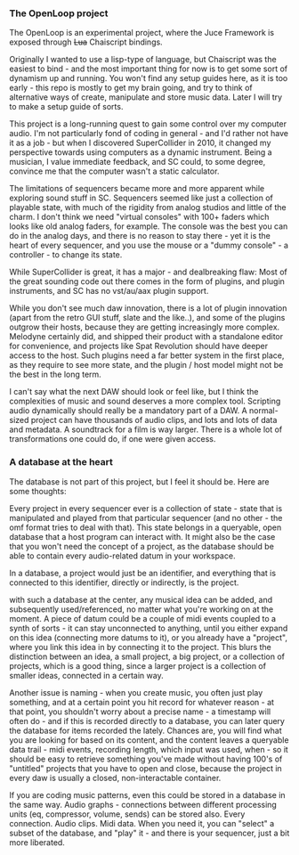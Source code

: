 ### The OpenLoop project

The OpenLoop is an experimental project, where the Juce Framework is exposed through ~~Lua~~ Chaiscript bindings. 

Originally I wanted to use a lisp-type of language, but Chaiscript was the easiest to bind - and the most important thing for now is to get some sort of dynamism up and running. You won't find any setup guides here, as it is too early - this repo is mostly to get my brain going, and try to think of alternative ways of create, manipulate and store music data. Later I will try to make a setup guide of sorts.

This project is a long-running quest to gain some control over my computer audio. I'm not particularly fond of coding in general - and I'd rather not have it as a job - but when I discovered SuperCollider in 2010, it changed my perspective towards using computers as a dynamic instrument. Being a musician, I value immediate feedback, and SC could, to some degree, convince me that the computer wasn't a static calculator.

The limitations of sequencers became more and more apparent while exploring sound stuff in SC. Sequencers seemed like just a collection of playable state, with much of the rigidity from analog studios and little of the charm. I don't think we need "virtual consoles" with 100+ faders which looks like old analog faders, for example. The console was the best you can do in the analog days, and there is no reason to stay there - yet it is the heart of every sequencer, and you use the mouse or a "dummy console" - a controller - to change its state.

While SuperCollider is great, it has a major - and dealbreaking flaw: Most of the great sounding code out there comes in the form of plugins, and plugin instruments, and SC has no vst/au/aax plugin support. 

While you don't see much daw innovation, there is a lot of plugin innovation (apart from the retro GUI stuff, slate and the like..), and some of the plugins outgrow their hosts, because they are getting increasingly more complex. Melodyne certainly did, and shipped their product with a standalone editor for convenience, and projects like Spat Revolution should have deeper access to the host. Such plugins need a far better system in the first place, as they require to see more state, and the plugin / host model might not be the best in the long term.

I can't say what the next DAW should look or feel like, but I think the complexities of music and sound deserves a more complex tool. Scripting audio dynamically should really be a mandatory part of a DAW. A normal-sized project can have thousands of audio clips, and lots and lots of data and metadata. A soundtrack for a film is way larger. There is a whole lot of transformations one could do, if one were given access.

### A database at the heart

The database is not part of this project, but I feel it should be. Here are some thoughts:

Every project in every sequencer ever is a collection of state - state that is manipulated and played from that particular sequencer (and no other - the omf format tries to deal with that). This state belongs in a queryable, open database that a host program can interact with. It might also be the case that you won't need the concept of a project, as the database should be able to contain every audio-related datum in your workspace. 

In a database, a project would just be an identifier, and everything that is connected to this identifier, directly or indirectly, is the project.

with such a database at the center, any musical idea can be added, and subsequently used/referenced, no matter what you're working on at the moment. A piece of datum could be a couple of midi events coupled to a synth of sorts - it can stay unconnected to anything, until you either expand on this idea (connecting more datums to it), or you already have a "project", where you link this idea in by connecting it to the project. This blurs the distinction between an idea, a small project, a big project, or a collection of projects, which is a good thing, since a larger project is a collection of smaller ideas, connected in a certain way.

Another issue is naming - when you create music, you often just play something, and at a certain point you hit record for whatever reason - at that point, you shouldn't worry about a precise name - a timestamp will often do - and if this is recorded directly to a database, you can later query the database for items recorded the lately. Chances are, you will find what you are looking for based on its content, and the content leaves a queryable data trail - midi events, recording length, which input was used, when - so it should be easy to retrieve something you've made without having 100's of "untitled" projects that you have to open and close, because the project in every daw is usually a closed, non-interactable container.

If you are coding music patterns, even this could be stored in a database in the same way. Audio graphs - connections between different processing units (eq, compressor, volume, sends) can be stored also. Every connection. Audio clips. Midi data. When you need it, you can "select" a subset of the database, and "play" it - and there is your sequencer, just a bit more liberated.
